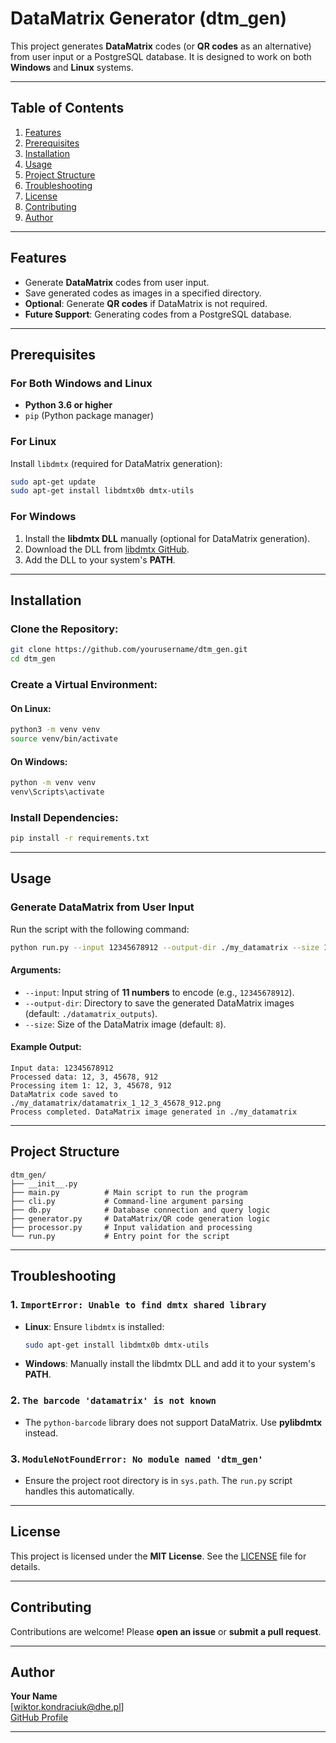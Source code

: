 # DataMatrix Generator (dtm_gen)

This project generates **DataMatrix** codes (or **QR codes** as an alternative) from user input or a PostgreSQL database. It is designed to work on both **Windows** and **Linux** systems.

---

## Table of Contents
1. [Features](#features)
2. [Prerequisites](#prerequisites)
3. [Installation](#installation)
4. [Usage](#usage)
5. [Project Structure](#project-structure)
6. [Troubleshooting](#troubleshooting)
7. [License](#license)
8. [Contributing](#contributing)
9. [Author](#author)

---

## Features
- Generate **DataMatrix** codes from user input.
- Save generated codes as images in a specified directory.
- **Optional**: Generate **QR codes** if DataMatrix is not required.
- **Future Support**: Generating codes from a PostgreSQL database.

---

## Prerequisites

### For Both Windows and Linux
- **Python 3.6 or higher**
- `pip` (Python package manager)

### For Linux
Install `libdmtx` (required for DataMatrix generation):
```bash
sudo apt-get update
sudo apt-get install libdmtx0b dmtx-utils
```

### For Windows
1. Install the **libdmtx DLL** manually (optional for DataMatrix generation).
2. Download the DLL from [libdmtx GitHub](https://github.com/dmtx/libdmtx).
3. Add the DLL to your system's **PATH**.

---

## Installation
### Clone the Repository:
```bash
git clone https://github.com/yourusername/dtm_gen.git
cd dtm_gen
```

### Create a Virtual Environment:
#### On Linux:
```bash
python3 -m venv venv
source venv/bin/activate
```
#### On Windows:
```cmd
python -m venv venv
venv\Scripts\activate
```

### Install Dependencies:
```bash
pip install -r requirements.txt
```

---

## Usage
### Generate DataMatrix from User Input
Run the script with the following command:
```bash
python run.py --input 12345678912 --output-dir ./my_datamatrix --size 15
```

#### Arguments:
- `--input`: Input string of **11 numbers** to encode (e.g., `12345678912`).
- `--output-dir`: Directory to save the generated DataMatrix images (default: `./datamatrix_outputs`).
- `--size`: Size of the DataMatrix image (default: `8`).

#### Example Output:
```
Input data: 12345678912
Processed data: 12, 3, 45678, 912
Processing item 1: 12, 3, 45678, 912
DataMatrix code saved to ./my_datamatrix/datamatrix_1_12_3_45678_912.png
Process completed. DataMatrix image generated in ./my_datamatrix
```

---

## Project Structure
```
dtm_gen/
├── __init__.py
├── main.py          # Main script to run the program
├── cli.py           # Command-line argument parsing
├── db.py            # Database connection and query logic
├── generator.py     # DataMatrix/QR code generation logic
├── processor.py     # Input validation and processing
└── run.py           # Entry point for the script
```

---

## Troubleshooting
### 1. `ImportError: Unable to find dmtx shared library`
- **Linux**: Ensure `libdmtx` is installed:
  ```bash
  sudo apt-get install libdmtx0b dmtx-utils
  ```
- **Windows**: Manually install the libdmtx DLL and add it to your system's **PATH**.

### 2. `The barcode 'datamatrix' is not known`
- The `python-barcode` library does not support DataMatrix. Use **pylibdmtx** instead.

### 3. `ModuleNotFoundError: No module named 'dtm_gen'`
- Ensure the project root directory is in `sys.path`. The `run.py` script handles this automatically.

---

## License
This project is licensed under the **MIT License**. See the [LICENSE](LICENSE) file for details.

---

## Contributing
Contributions are welcome! Please **open an issue** or **submit a pull request**.

---

## Author
**Your Name**  
[wiktor.kondraciuk@dhe.pl]  
[GitHub Profile](https://github.com/Wkt-R)

---
